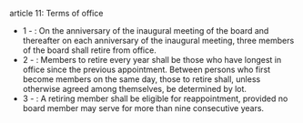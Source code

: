 article 11: Terms of office 

<ul>
			<li>1 - : On the anniversary of the inaugural meeting of the board and thereafter on each anniversary of the inaugural meeting, three members of the board shall retire from office. <ul>
			</ul></li>			<li>2 - : Members to retire every year shall be those who have longest in office since the previous appointment. Between persons who first become members on the same day, those to retire shall, unless otherwise agreed among themselves, be determined by lot. <ul>
			</ul></li>			<li>3 - : A retiring member shall be eligible for reappointment, provided no board member may serve for more than nine consecutive years. <ul>
			</ul></li></ul>